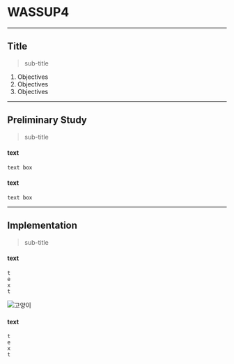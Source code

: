 # WASSUP4
-------------

## Title
> sub-title
1. Objectives
2. Objectives
3. Objectives
--------------

## Preliminary Study
> sub-title
#### text

    text box
    
#### text

    text box

--------------

## Implementation
> sub-title
#### text
    t
    e
    x
    t
![고양이](https://health.chosun.com/site/data/img_dir/2023/07/17/2023071701753_0.jpg)

#### text
    t
    e
    x
    t



